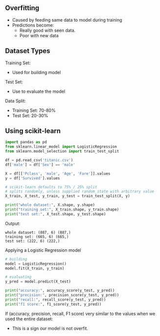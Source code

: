 ## Overfitting
- Caused by feeding same data to model during training
- Predictions become:
    - Really good with seen data.
    - Poor with new data

## Dataset Types

Training Set:
- Used for building model

Test Set:
- Use to evaluate the model

Data Split:
- Training Set: 70-80%
- Test Set: 20-30%

## Using scikit-learn

```python
import pandas as pd
from sklearn.linear_model import LogisticRegression
from sklearn.model_selection import train_test_split

df = pd.read_csv('titanic.csv')
df['male'] = df['Sex'] == 'male'

X = df[['Pclass', 'male', 'Age', 'Fare']].values
y = df['Survived'].values

# scikit-learn defaults to 75% / 25% split
# splits randomly, unless supplied random_state with arbitrary value
X_train, X_test, y_train, y_test = train_test_split(X, y)

print("whole dataset:", X.shape, y.shape)
print("training set:", X_train.shape, y_train.shape)
print("test set:", X_test.shape, y_test.shape)
```
Output:
```
whole dataset: (887, 6) (887,)
training set: (665, 6) (665,)
test set: (222, 6) (222,)
```

Applying a Logistic Regression model
```python
# building
model = LogisticRegression()
model.fit(X_train, y_train)

# evaluating
y_pred = model.predict(X_test)

print("accuracy:", accuracy_score(y_test, y_pred))
print("precision:", precision_score(y_test, y_pred))
print("recall:", recall_score(y_test, y_pred))
print("f1 score:", f1_score(y_test, y_pred))
```

If (accuracy, precision, recall, F1 score) very similar to the values when we used the entire dataset:
- This is a sign our model is not overfit.
